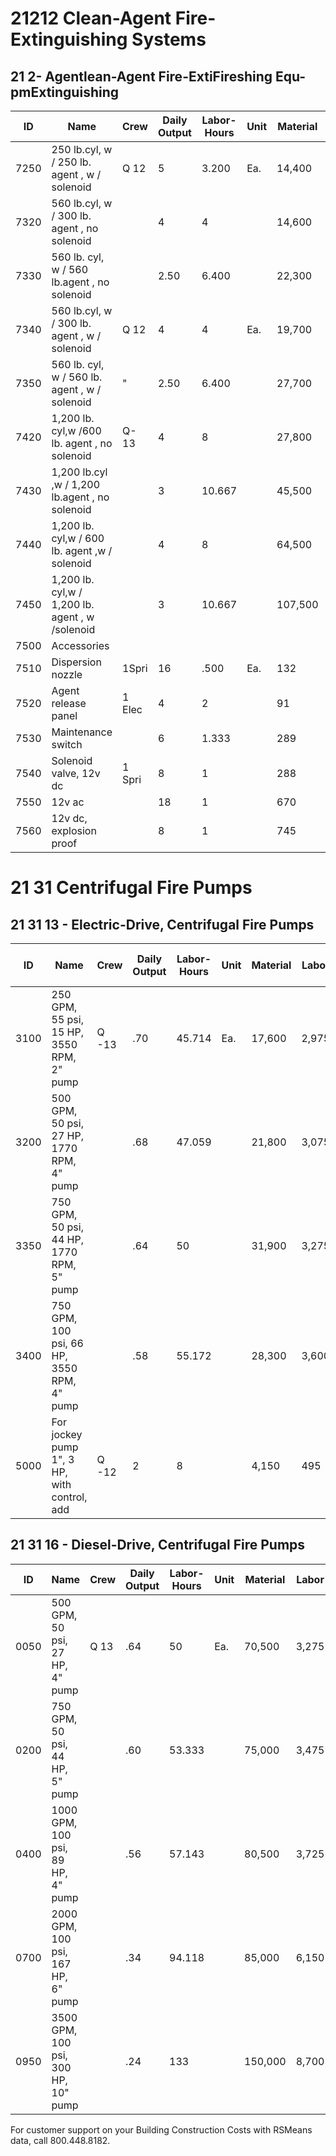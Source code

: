 # 21212 Clean-Agent Fire-Extinguishing Systems

## 21 2- Agentlean-Agent Fire-ExtiFireshing Equ-pmExtinguishing

| ID   | Name                                                                 | Crew   | Daily Output | Labor-Hours | Unit | Material | Labor   | Equipment | Total    | Total Incl O&P |
|------|----------------------------------------------------------------------|--------|--------------|-------------|------|----------|---------|-----------|----------|----------------|
| 7250 | 250 lb.cyl, w / 250 lb. agent , w / solenoid                         | Q 12   | 5            | 3.200       | Ea.  | 14,400   | 197     |           | 14,597   | 16,200         |
| 7320 | 560 lb.cyl, w / 300 lb. agent , no solenoid                          |        | 4            | 4           |      | 14,600   | 247     |           | 14,847   | 16,400         |
| 7330 | 560 lb. cyl, w / 560 lb.agent , no solenoid                          |        | 2.50         | 6.400       |      | 22,300   | 395     |           | 22,695   | 25,100         |
| 7340 | 560 lb.cyl, w / 300 lb. agent , w / solenoid                         | Q 12   | 4            | 4           | Ea.  | 19,700   | 247     |           | 19,947   | 22,000         |
| 7350 | 560 lb. cyl, w / 560 lb. agent , w / solenoid                        | "      | 2.50         | 6.400       |      | 27,700   | 395     |           | 28,095   | 31,100         |
| 7420 | 1,200 lb. cyl,w /600 lb. agent , no solenoid                         | Q-13   | 4            | 8           |      | 27,800   | 520     |           | 28,320   | 31,300         |
| 7430 | 1,200 lb.cyl ,w / 1,200 lb.agent , no solenoid                       |        | 3            | 10.667      |      | 45,500   | 695     |           | 46,195   | 51,000         |
| 7440 | 1,200 lb. cyl,w / 600 lb. agent ,w / solenoid                        |        | 4            | 8           |      | 64,500   | 520     |           | 65,020   | 72,000         |
| 7450 | 1,200 lb. cyl,w / 1,200 lb. agent , w /solenoid                      |        | 3            | 10.667      |      | 107,500  | 695     |           | 108,195  | 119,000        |
| 7500 | Accessories                                                          |        |              |             |      |          |         |           |          |                |
| 7510 | Dispersion nozzle                                                    | 1Spri  | 16           | .500        | Ea.  | 132      | 34.50   |           | 166.50   | 196            |
| 7520 | Agent release panel                                                  | 1 Elec | 4            | 2           |      | 91       | 132     |           | 223      | 297            |
| 7530 | Maintenance switch                                                   |        | 6            | 1.333       |      | 289      | 88.50   |           | 377.50   | 450            |
| 7540 | Solenoid valve, 12v dc                                               | 1 Spri | 8            | 1           |      | 288      | 68.50   |           | 356.50   | 415            |
| 7550 | 12v ac                                                               |        | 18           | 1           |      | 670      | 68.50   |           | 738.50   | -835           |
| 7560 | 12v dc, explosion proof                                              |        | 8            | 1           |      | 745      | 68.50   |           | 813.50   | 920            |

# 21 31 Centrifugal Fire Pumps

## 21 31 13 - Electric-Drive, Centrifugal Fire Pumps

| ID   | Name                                                                 | Crew   | Daily Output | Labor-Hours | Unit | Material | Labor   | Equipment | Total    | Total Incl O&P |
|------|----------------------------------------------------------------------|--------|--------------|-------------|------|----------|---------|-----------|----------|----------------|
| 3100 | 250 GPM, 55 psi, 15 HP, 3550 RPM, 2" pump                            | Q -13  | .70          | 45.714      | Ea.  | 17,600   | 2,975   |           | 20,575   | 23,900         |
| 3200 | 500 GPM, 50 psi, 27 HP, 1770 RPM, 4" pump                            |        | .68          | 47.059      |      | 21,800   | 3,075   |           | 24,875   | 28,600         |
| 3350 | 750 GPM, 50 psi, 44 HP, 1770 RPM, 5" pump                            |        | .64          | 50          |      | 31,900   | 3,275   |           | 35,175   | 40,000         |
| 3400 | 750 GPM, 100 psi, 66 HP, 3550 RPM, 4" pump                           |        | .58          | 55.172      |      | 28,300   | 3,600   |           | 31,900   | 36,500         |
| 5000 | For jockey pump 1", 3 HP, with control, add                          | Q -12  | 2            | 8           |      | 4,150    | 495     |           | 4,645    | 5,275          |

## 21 31 16 - Diesel-Drive, Centrifugal Fire Pumps

| ID   | Name                                                                 | Crew   | Daily Output | Labor-Hours | Unit | Material | Labor   | Equipment | Total    | Total Incl O&P |
|------|----------------------------------------------------------------------|--------|--------------|-------------|------|----------|---------|-----------|----------|----------------|
| 0050 | 500 GPM, 50 psi, 27 HP, 4" pump                                      | Q 13   | .64          | 50          | Ea.  | 70,500   | 3,275   |           | 73,775   | 82,500         |
| 0200 | 750 GPM, 50 psi, 44 HP, 5" pump                                      |        | .60          | 53.333      |      | 75,000   | 3,475   |           | 78,475   | 87,500         |
| 0400 | 1000 GPM, 100 psi, 89 HP, 4" pump                                    |        | .56          | 57.143      |      | 80,500   | 3,725   |           | 84,225   | 94,000         |
| 0700 | 2000 GPM, 100 psi, 167 HP, 6" pump                                   |        | .34          | 94.118      |      | 85,000   | 6,150   |           | 91,150   | 102,500        |
| 0950 | 3500 GPM, 100 psi, 300 HP, 10" pump                                  |        | .24          | 133         |      | 150,000  | 8,700   |           | 158,700  | 178,000        |

For customer support on your Building Construction Costs with RSMeans data, call 800.448.8182.